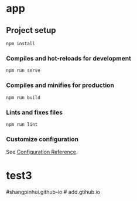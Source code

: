 # app

## Project setup
```
npm install
```

### Compiles and hot-reloads for development
```
npm run serve
```

### Compiles and minifies for production
```
npm run build
```

### Lints and fixes files
```
npm run lint
```

### Customize configuration
See [Configuration Reference](https://cli.vuejs.org/config/).
# test3
# s h a n g p i n h u i . g i t h u b - i o  
 #   a d d . g t i h u b . i o  
 
